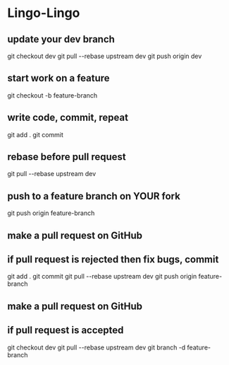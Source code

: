 # Lingo-Lingo

## update your dev branch
git checkout dev
git pull --rebase upstream dev
git push origin dev

## start work on a feature
git checkout -b feature-branch

## write code, commit, repeat
git add .
git commit

## rebase before pull request
git pull --rebase upstream dev

## push to a feature branch on YOUR fork
git push origin feature-branch

## make a pull request on GitHub

## if pull request is rejected then fix bugs, commit
git add .
git commit
git pull --rebase upstream dev
git push origin feature-branch

## make a pull request on GitHub

## if pull request is accepted
git checkout dev
git pull --rebase upstream dev
git branch -d feature-branch
